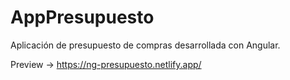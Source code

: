 # AppPresupuesto

Aplicación de presupuesto de compras desarrollada con Angular.

Preview -> https://ng-presupuesto.netlify.app/
